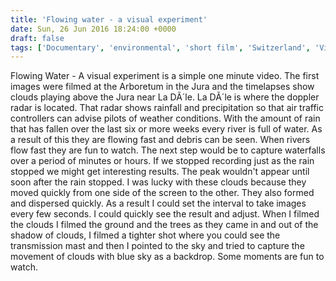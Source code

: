 ```yaml
---
title: 'Flowing water - a visual experiment'
date: Sun, 26 Jun 2016 18:24:00 +0000
draft: false
tags: ['Documentary', 'environmental', 'short film', 'Switzerland', 'Video', 'youtube']
---
```


Flowing Water - A visual experiment is a simple one minute video. The first images were filmed at the Arboretum in the Jura and the timelapses show clouds playing above the Jura near La DÃ´le. La DÃ´le is where the doppler radar is located. That radar shows rainfall and precipitation so that air traffic controllers can advise pilots of weather conditions. With the amount of rain that has fallen over the last six or more weeks every river is full of water. As a result of this they are flowing fast and debris can be seen. When rivers flow fast they are fun to watch. The next step would be to capture waterfalls over a period of minutes or hours. If we stopped recording just as the rain stopped we might get interesting results. The peak wouldn't appear until soon after the rain stopped. I was lucky with these clouds because they moved quickly from one side of the screen to the other. They also formed and dispersed quickly. As a result I could set the interval to take images every few seconds. I could quickly see the result and adjust. When I filmed the clouds I filmed the ground and the trees as they came in and out of the shadow of clouds, I filmed a tighter shot where you could see the transmission mast and then I pointed to the sky and tried to capture the movement of clouds with blue sky as a backdrop. Some moments are fun to watch.